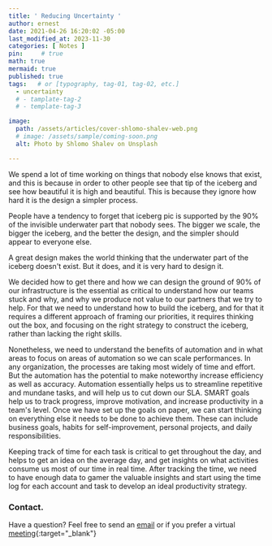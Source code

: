 ```yaml
---
title: ' Reducing Uncertainty '
author: ernest
date: 2021-04-26 16:20:02 -05:00
last_modified_at: 2023-11-30
categories: [ Notes ]
pin:     # true
math: true
mermaid: true
published: true
tags:   # or [typography, tag-01, tag-02, etc.]
  - uncertainty
  # - tamplate-tag-2
  # - template-tag-3

image: 
  path: /assets/articles/cover-shlomo-shalev-web.png
  # image: /assets/sample/coming-soon.png
  alt: Photo by Shlomo Shalev on Unsplash

---
```




We spend a lot of time working on things that nobody else knows that exist, and this is because in order to other people see that tip of the iceberg and see how beautiful it is high and beautiful. This is because they ignore how hard it is the design a simpler process.

People have a tendency to forget that iceberg pic is supported by the 90% of the invisible underwater part that nobody sees. The bigger we scale, the bigger the iceberg, and the better the design, and the simpler should appear to everyone else.

A great design makes the world thinking that the underwater part of the iceberg doesn't exist. But it does, and it is very hard to design it.

We decided how to get there and how we can design the ground of 90% of our infrastructure is the essential as critical to understand how our teams stuck and why, and why we produce not value to our partners that we try to help. For that we need to understand how to build the iceberg, and for that it requires a different approach of framing our priorities, it requires thinking out the box, and focusing on the right strategy to construct the iceberg, rather than lacking the right skills.

Nonetheless, we need to understand the benefits of automation and in what areas to focus on areas of automation so we can scale performances. In any organization, the processes are taking most widely of time and effort. But the automation has the potential to make noteworthy increase efficiency as well as accuracy. Automation essentially helps us to streamline repetitive and mundane tasks, and will help us to cut down our SLA. SMART goals help us to track progress, improve motivation, and increase productivity in a team's level. Once we have set up the goals on paper, we can start thinking on everything else it needs to be done to achieve them. These can include business goals, habits for self-improvement, personal projects, and daily responsibilities.

Keeping track of time for each task is critical to get throughout the day, and helps to get an idea on the average day, and get insights on what activities consume us most of our time in real time. After tracking the time, we need to have enough data to gamer the valuable insights and start using the time log for each account and task to develop an ideal productivity strategy.





### Contact. 

Have a question? Feel free to send an [email](mailto:s.ernest@gmx.us) or if you prefer a virtual [meeting]( https://calendly.com/s-earnest/15min ){:target="_blank"}




